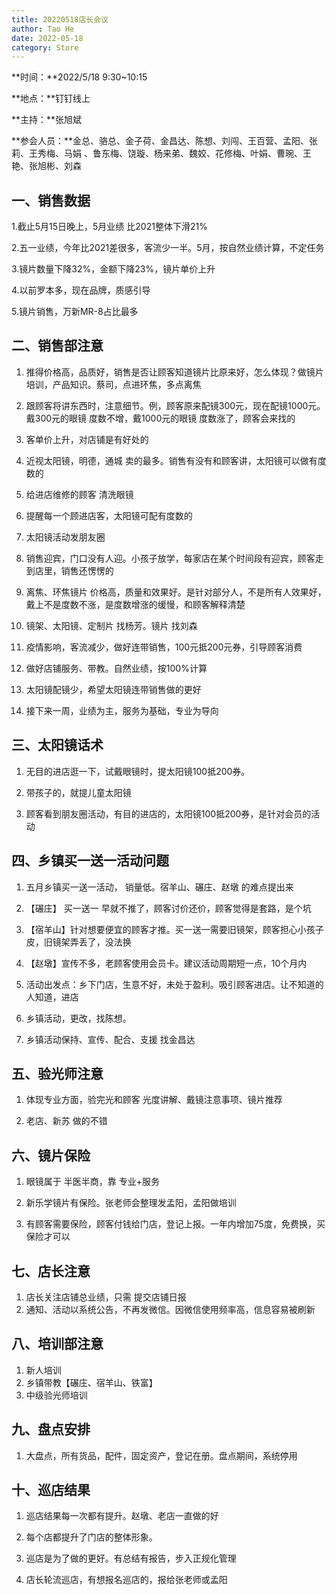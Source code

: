```yaml
---
title: 20220518店长会议
author: Tao He
date: 2022-05-18
category: Store
---
```



**时间：**2022/5/18  9:30~10:15		

**地点：**钉钉线上

**主持：**张旭斌

**参会人员：**金总、骆总、金子荷、金昌达、陈想、刘闯、王百营、孟阳、张莉、王秀梅、马娟 、鲁东梅、饶璇、杨来弟、魏姣、花修梅、叶娟、曹琬、王艳、张旭彬、刘森			




## 一、销售数据

1.截止5月15日晚上，5月业绩 比2021整体下滑21%			

2.五一业绩，今年比2021差很多，客流少一半。5月，按自然业绩计算，不定任务		

3.镜片数量下降32%，金额下降23%，镜片单价上升			

4.以前罗本多，现在品牌，质感引导

5.镜片销售，万新MR-8占比最多		

## 二、销售部注意

1. 推得价格高，品质好，销售是否让顾客知道镜片比原来好，怎么体现？做镜片培训，产品知识。蔡司，点进环焦，多点离焦			

2. 跟顾客将讲东西时，注意细节。例，顾客原来配镜300元，现在配镜1000元。戴300元的眼镜 度数不增，戴1000元的眼镜 度数涨了，顾客会来找的	

3. 客单价上升，对店铺是有好处的			

4. 近视太阳镜，明德，通城 卖的最多。销售有没有和顾客讲，太阳镜可以做有度数的			

5. 给进店维修的顾客 清洗眼镜

6. 提醒每一个顾进店客，太阳镜可配有度数的

7. 太阳镜活动发朋友圈	
 
8. 销售迎宾，门口没有人迎。小孩子放学，每家店在某个时间段有迎宾，顾客走到店里，销售还愣愣的
 
9. 离焦、环焦镜片 价格高，质量和效果好。是针对部分人，不是所有人效果好，戴上不是度数不涨，是度数增涨的缓慢，和顾客解释清楚		

10. 镜架、太阳镜、定制片 找杨芳。镜片 找刘森			

11. 疫情影响，客流减少，做好连带销售，100元抵200元券，引导顾客消费	

12. 做好店铺服务、带教。自然业绩，按100%计算			

13. 太阳镜配镜少，希望太阳镜连带销售做的更好		

14. 接下来一周，业绩为主，服务为基础，专业为导向	

## 三、太阳镜话术

1. 无目的进店逛一下，试戴眼镜时，提太阳镜100抵200券。

2. 带孩子的，就提儿童太阳镜

3. 顾客看到朋友圈活动，有目的进店的，太阳镜100抵200券，是针对会员的活动			

## 四、乡镇买一送一活动问题	

1. 五月乡镇买一送一活动， 销量低。宿羊山、碾庄、赵墩 的难点提出来

2. 【碾庄】 买一送一  早就不推了，顾客讨价还价，顾客觉得是套路，是个坑			
3. 【宿羊山】针对想要便宜的顾客才推。买一送一需要旧镜架，顾客担心小孩子皮，旧镜架弄丢了，没法换			

4. 【赵墩】宣传不多，老顾客使用会员卡。建议活动周期短一点，10个月内

5. 活动出发点：乡下门店，生意不好，未处于盈利。吸引顾客进店。让不知道的人知道，进店		

6. 乡镇活动，更改，找陈想。

7. 乡镇活动保持、宣传、配合、支援 找金昌达			

## 五、验光师注意

1. 体现专业方面，验完光和顾客 光度讲解、戴镜注意事项、镜片推荐

2. 老店、新苏 做的不错

   

## 六、镜片保险		

1. 眼镜属于 半医半商，靠 专业+服务			

2. 新乐学镜片有保险。张老师会整理发孟阳，孟阳做培训			

3. 有顾客需要保险，顾客付钱给门店，登记上报。一年内增加75度，免费换，买保险才可以			

   

## 七、店长注意

1. 店长关注店铺总业绩，只需 提交店铺日报			
2. 通知、活动以系统公告，不再发微信。因微信使用频率高，信息容易被刷新			



## 八、培训部注意

1.  新人培训
2.  乡镇带教【碾庄、宿羊山、铁富】
3.  中级验光师培训			



## 九、盘点安排

1. 大盘点，所有货品，配件，固定资产，登记在册。盘点期间，系统停用

   

## 十、巡店结果			

1. 巡店结果每一次都有提升。赵墩、老店一直做的好			

2. 每个店都提升了门店的整体形象。

3. 巡店是为了做的更好。有总结有报告，步入正规化管理			

4. 店长轮流巡店，有想报名巡店的，报给张老师或孟阳			

